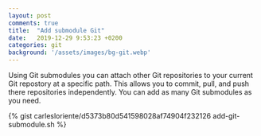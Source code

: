 ```yaml
---
layout: post
comments: true
title:  "Add submodule Git"
date:   2019-12-29 9:53:23 +0200
categories: git
background: '/assets/images/bg-git.webp'
---
```


Using Git submodules you can attach other Git repositories to your current Git repostory at a specific path. This allows you to commit, pull, and push there repositories independently. You can add as many Git submodules as you need.

{% gist carlesloriente/d5373b80d541598028af74904f232126 add-git-submodule.sh %}

